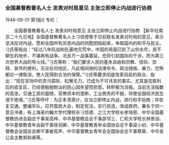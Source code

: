 ### 全国基督教著名人士  发表对时局意见  主张立即停止内战进行协商

1946-09-01
第1版()
专栏：

　　全国基督教著名人士
    发表对时局意见
    主张立即停止内战进行协商
    【新华社南京二十九日电】全国基督教著名人士刁信德等于日前联名发表对时局的意见，表示坚决反对内战，愿和全国所有厌恶内战的同胞团结起来，争取国内的和平与民主。刁氏等指出：“经过八年抗战和在遍地灾荒中，中国的局面已到了山穷水尽，民不聊生的地步，不堪再有战争。况且万一战事蔓延，恐将引起国际的干涉，而为第三次世界大战的导火线。”刁氏等称：“我们要求人民的基本自由和宗教、信仰、崇拜、宣传的便利，无论任何地区，凡此相间驰的法律命令、政治措施、暴力、恐怖都应一律取消，使人民得到合法的保障。”刁氏等要求彻底改革目前的政治，指出：“现在官场中的贪污腐败，松懈无力，已成为不可讳言的事实。尤其是在胜利后的收复区，已经使殷殷盼治的民心因失望而悲观，转积极为消极。当前生活指数的高涨，交通工具的窳陋，官僚资本的垄断，工业商务的不振，将使全国经济民生濒于绝境。”刁氏等呼吁：为正本清源计，应当立即停止内战，进行和平协商；并恢复交通，整编军队，召开国民大会，制定宪法，实行民选，改组政府。署名于同一意见书者，有上海圣约翰大学代理校长刁信德、之江大学校长李培恩、中华全国基督教协进会副总干事吴高梓、中华基督教会总干事邵邻三、仁和大学校长林景润、中华基督教青年会副干事徐羽卿、中华基督教青年全国协会总干事梁小初、中华基督教会全国总会卿干事崔宪声、中华基督教女青年会全国协会总干事蔡葵、中华圣公会主教郑和甫等。
